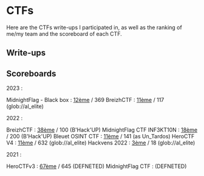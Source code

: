 # CTFs

Here are the CTFs write-ups I participated in, as well as the ranking of me/my team and the scoreboard of each CTF.

## Write-ups

## Scoreboards

2023 :

MidnightFlag - Black box : [12ème](./Scoreboards/2023/Scoreboard_MidnightFlagCTF_2023.png) / 369
BreizhCTF : [11ème](./Scoreboards/2023/Scoreboard_BreizhCTF_2023.jpg) / 117 (glob://al_elite)

2022 :

BreizhCTF : [38ème](./Scoreboards/2022/Scoreboard_BreizhCTF_2022.png) / 100 (B'Hack'UP)
MidnightFlag CTF INF3KT10N : [18ème](https://ctftime.org/event/1610/) / 200 (B'Hack'UP)
Bleuet OSINT CTF : [11ème](./Scoreboards/2022/Scoreboard_Bleuet_OSINT_CTF_2022.png) / 141 (as Un_Tardos)
HeroCTF V4 : [11ème](./Scoreboards/2022/Scoreboard_HeroCTF_2022.jpg) / 632 (glob://al_elite)
Hackvens 2022 : [3ème](https://ctftime.org/event/1713) / 18 (glob://al_elite)

2021 :

HeroCTFv3 : [67ème](https://ctftime.org/event/1284) / 645 (DEFNETED)
MidnightFlag CTF : (DEFNETED)


